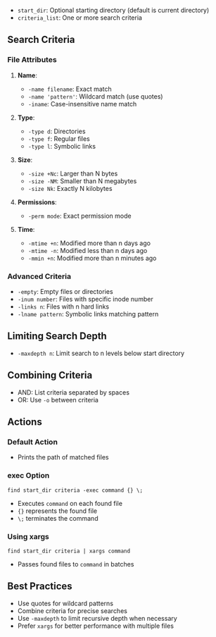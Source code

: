 
- `start_dir`: Optional starting directory (default is current directory)
- `criteria_list`: One or more search criteria

## Search Criteria

### File Attributes

1. **Name**:
   - `-name filename`: Exact match
   - `-name 'pattern'`: Wildcard match (use quotes)
   - `-iname`: Case-insensitive name match

2. **Type**:
   - `-type d`: Directories
   - `-type f`: Regular files
   - `-type l`: Symbolic links

3. **Size**:
   - `-size +Nc`: Larger than N bytes
   - `-size -NM`: Smaller than N megabytes
   - `-size Nk`: Exactly N kilobytes

4. **Permissions**:
   - `-perm mode`: Exact permission mode

5. **Time**:
   - `-mtime +n`: Modified more than n days ago
   - `-mtime -n`: Modified less than n days ago
   - `-mmin +n`: Modified more than n minutes ago

### Advanced Criteria

- `-empty`: Empty files or directories
- `-inum number`: Files with specific inode number
- `-links n`: Files with n hard links
- `-lname pattern`: Symbolic links matching pattern

## Limiting Search Depth

- `-maxdepth n`: Limit search to n levels below start directory

## Combining Criteria

- AND: List criteria separated by spaces
- OR: Use `-o` between criteria

## Actions

### Default Action

- Prints the path of matched files

### exec Option

`find start_dir criteria -exec command {} \;
`

- Executes `command` on each found file
- `{}` represents the found file
- `\;` terminates the command

### Using xargs

`find start_dir criteria | xargs command`

- Passes found files to `command` in batches

## Best Practices

- Use quotes for wildcard patterns
- Combine criteria for precise searches
- Use `-maxdepth` to limit recursive depth when necessary
- Prefer `xargs` for better performance with multiple files


